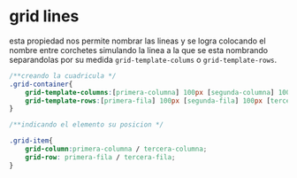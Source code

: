# grid lines

esta propiedad nos permite nombrar las lineas y se logra colocando el nombre entre corchetes simulando la linea a la que se esta nombrando separandolas por su medida `grid-template-colums` o `grid-template-rows`.

```css
/**creando la cuadricula */
.grid-container{
    grid-template-columns:[primera-columna] 100px [segunda-columna] 100px [tercera-columna] 100px [cuarta-culumna] 100px [ultima-columna];
    grid-template-rows:[primera-fila] 100px [segunda-fila] 100px [tercera-fila] 100px [cuarta-fila] 100px [ultima-fila];
}

/**indicando el elemento su posicion */

.grid-item{
    grid-column:primera-columna / tercera-columna;
    grid-row: primera-fila / tercera-fila;
}
```
